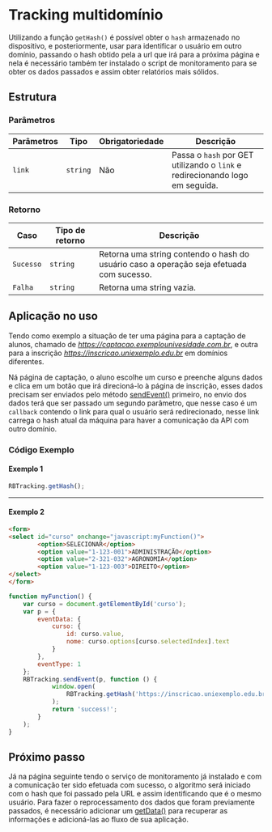 
# Tracking multidomínio

Utilizando a função `getHash()` é possível obter o `hash` armazenado no dispositivo, e posteriormente, usar para identificar o usuário em outro domínio, passando o hash obtido pela a url que irá para a próxima página e nela é necessário também ter instalado o script de monitoramento para se obter os dados passados e assim obter relatórios mais sólidos.

## Estrutura

### Parâmetros

| Parâmetros | Tipo | Obrigatoriedade | Descrição | 
| --- | --- | --- | --- |
| `link` | `string` | Não | Passa o `hash` por GET utilizando o `link` e redirecionando logo em seguida. | 

### Retorno

| Caso | Tipo de retorno | Descrição | 
| --- | --- | --- |
| `Sucesso` | `string` | Retorna uma string contendo o hash do usuário caso a operação seja efetuada com sucesso. | 
| `Falha` | `string` | Retorna uma string vazia. | 

## Aplicação no uso
Tendo como exemplo a situação de ter uma página para a captação de alunos, chamado de *https://captacao.exemplounivesidade.com.br*, e outra para a inscrição *https://inscricao.uniexemplo.edu.br* em domínios diferentes.

Ná página de captação, o aluno escolhe um curso e preenche alguns dados e clica em um botão que irá direcioná-lo à página de inscrição, esses dados precisam ser enviados pelo método [sendEvent()](http://enviando-eventos.md) primeiro, no envio dos dados terá que ser passado um segundo parâmetro, que nesse caso é um `callback` contendo o link para qual o usuário será redirecionado, nesse link carrega o hash atual da máquina para haver a comunicação da API com outro domínio.

### Código Exemplo

#### Exemplo 1

``` javascript tab="Pegar apenas o hash"
RBTracking.getHash();
```

---

#### Exemplo 2

``` html tab="HTML"
<form>
<select id="curso" onchange="javascript:myFunction()">
        <option>SELECIONAR</option>
        <option value="1-123-001">ADMINISTRAÇÃO</option>
        <option value="2-321-032">AGRONOMIA</option>
        <option value="1-123-003">DIREITO</option>
</select>
</form>
```

``` javascript tab="Função JavaScript"
function myFunction() {
    var curso = document.getElementById('curso');
    var p = {
        eventData: {
            curso: {
                id: curso.value,
                nome: curso.options[curso.selectedIndex].text
            }
        },
        eventType: 1
    };
    RBTracking.sendEvent(p, function () {
            window.open(
                RBTracking.getHash('https://inscricao.uniexemplo.edu.br')
            );
            return 'success!';
        }
    );
}
```

## Próximo passo

Já na página seguinte tendo o serviço de monitoramento já instalado e com a comunicação ter sido efetuada com sucesso, o algoritmo será iniciado com o hash que foi passado pela URL e assim identificando que é o mesmo usuário. Para fazer o reprocessamento dos dados que foram previamente passados, é necessário adicionar um [getData()](recuperando-informacoes.md) para recuperar as informações e adicioná-las ao fluxo de sua aplicação.
